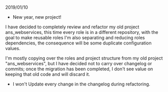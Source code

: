 

2019/01/10 
* New year, new project! 

I have decided to completely review and refactor my old project ans_webservices,
this time every role is in a different repository, with the goal to make reusable roles
I'm also separating and reducing roles dependencies, the consequence will be some duplicate
configuration values.

I'm mostly copying over the roles and project structure from my old project "ans_webservices", but 
I have decided not to carry over changelog or commits; once the migration has been completed, 
I don't see value on keeping that old code and will discard it. 

* I won't Update every change in the changelog during refactoring. 
